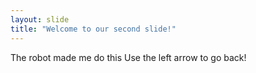 ```yaml
---
layout: slide
title: "Welcome to our second slide!"
---
```

The robot made me do this
Use the left arrow to go back!
